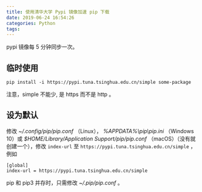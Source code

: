 ```yaml
---
title: 使用清华大学 Pypi 镜像加速 pip 下载
date: 2019-06-24 16:54:26
categories: Python
tags:
---
```

pypi 镜像每 5 分钟同步一次。

## 临时使用

```
pip install -i https://pypi.tuna.tsinghua.edu.cn/simple some-package
```

注意，simple 不能少, 是 https 而不是 http 。

## 设为默认

修改 *~/.config/pip/pip.conf* （Linux）， *%APPDATA%\pip\pip.ini* （Windows 10）或 *$HOME/Library/Application Support/pip/pip.conf* （macOS）（没有就创建一个），修改 `index-url` 至  `https://pypi.tuna.tsinghua.edu.cn/simple` ，例如

```
[global]
index-url = https://pypi.tuna.tsinghua.edu.cn/simple
```

pip 和 pip3 并存时，只需修改 *~/.pip/pip.conf* 。
